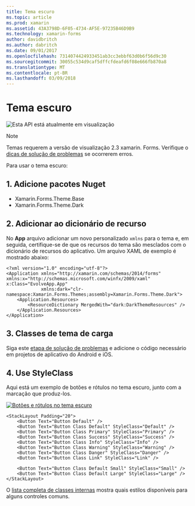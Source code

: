 ```yaml
---
title: Tema escuro
ms.topic: article
ms.prod: xamarin
ms.assetid: 43A3798D-6F05-4734-AF5E-97235B46D9B9
ms.technology: xamarin-forms
author: davidbritch
ms.author: dabritch
ms.date: 09/01/2017
ms.openlocfilehash: 7314074424933451ab3cc3ebbf63d0b6f56d9c30
ms.sourcegitcommit: 30055c534d9caf5dffcfdeafd6f08e666fb870a8
ms.translationtype: MT
ms.contentlocale: pt-BR
ms.lasthandoff: 03/09/2018
---
```

# <a name="dark-theme"></a>Tema escuro

![](~/media/shared/preview.png "Esta API está atualmente em visualização")

> [!NOTE]
> Temas requerem a versão de visualização 2.3 xamarin. Forms. Verifique o [dicas de solução de problemas](~/xamarin-forms/user-interface/themes/index.md) se ocorrerem erros.

Para usar o tema escuro:

## <a name="1-add-nuget-packages"></a>1. Adicione pacotes Nuget

* Xamarin.Forms.Theme.Base
* Xamarin.Forms.Theme.Dark

## <a name="2-add-to-the-resource-dictionary"></a>2. Adicionar ao dicionário de recurso

No **App** arquivo adicionar um novo personalizado `xmlns` para o tema e, em seguida, certifique-se de que os recursos do tema são mesclados com o dicionário de recursos do aplicativo.
Um arquivo XAML de exemplo é mostrado abaixo:

```xaml
<?xml version="1.0" encoding="utf-8"?>
<Application xmlns="http://xamarin.com/schemas/2014/forms" xmlns:x="http://schemas.microsoft.com/winfx/2009/xaml" x:Class="EvolveApp.App"
             xmlns:dark="clr-namespace:Xamarin.Forms.Themes;assembly=Xamarin.Forms.Theme.Dark">
    <Application.Resources>
        <ResourceDictionary MergedWith="dark:DarkThemeResources" />
    </Application.Resources>
</Application>
```

## <a name="3-load-theme-classes"></a>3. Classes de tema de carga

Siga este [etapa de solução de problemas](~/xamarin-forms/user-interface/themes/index.md) e adicione o código necessário em projetos de aplicativo do Android e iOS.

## <a name="4-use-styleclass"></a>4. Use StyleClass

Aqui está um exemplo de botões e rótulos no tema escuro, junto com a marcação que produz-los.

[![](dark-images/dark-theme-sml.png "Botões e rótulos no tema escuro")](dark-images/dark-theme.png#lightbox "botões e rótulos no tema escuro")

```xaml
<StackLayout Padding="20">
    <Button Text="Button Default" />
    <Button Text="Button Class Default" StyleClass="Default" />
    <Button Text="Button Class Primary" StyleClass="Primary" />
    <Button Text="Button Class Success" StyleClass="Success" />
    <Button Text="Button Class Info" StyleClass="Info" />
    <Button Text="Button Class Warning" StyleClass="Warning" />
    <Button Text="Button Class Danger" StyleClass="Danger" />
    <Button Text="Button Class Link" StyleClass="Link" />

    <Button Text="Button Class Default Small" StyleClass="Small" />
    <Button Text="Button Class Default Large" StyleClass="Large" />
</StackLayout>
```

O [lista completa de classes internas](~/xamarin-forms/user-interface/themes/index.md) mostra quais estilos disponíveis para alguns controles comuns.

